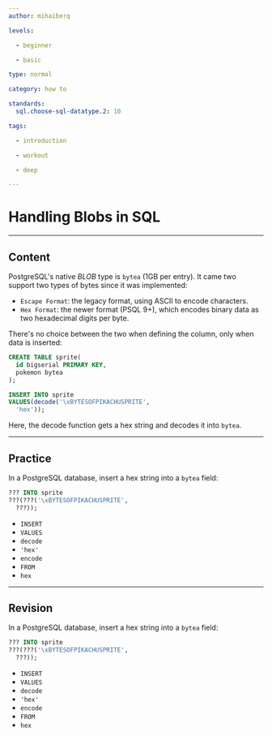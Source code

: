 ```yaml
---
author: mihaiberq

levels:

  - beginner

  - basic

type: normal

category: how to

standards:
  sql.choose-sql-datatype.2: 10

tags:

  - introduction

  - workout

  - deep

---
```


# Handling Blobs in SQL

---
## Content

PostgreSQL's native *BLOB* type is `bytea` (1GB per entry). It came two support two types of bytes since it was implemented:
- `Escape Format`: the legacy format, using ASCII to encode characters.
- `Hex Format`: the newer format (PSQL 9+), which encodes binary data as two hexadecimal digits per byte.

There's no choice between the two when defining the column, only when data is inserted:
```sql
CREATE TABLE sprite(
  id bigserial PRIMARY KEY,
  pokemon bytea
);

INSERT INTO sprite
VALUES(decode('\xBYTESOFPIKACHUSPRITE',
  'hex'));
```
Here, the decode function gets a hex string and decodes it into `bytea`.

---
## Practice

In a PostgreSQL database, insert a hex string into a `bytea` field:
```sql
??? INTO sprite
???(???('\xBYTESOFPIKACHUSPRITE',
  ???));
```

* `INSERT`
* `VALUES`
* `decode`
* `'hex'`
* `encode`
* `FROM`
* `hex`

---
## Revision

In a PostgreSQL database, insert a hex string into a `bytea` field:
```sql
??? INTO sprite
???(???('\xBYTESOFPIKACHUSPRITE',
  ???));
```

* `INSERT`
* `VALUES`
* `decode`
* `'hex'`
* `encode`
* `FROM`
* `hex`

